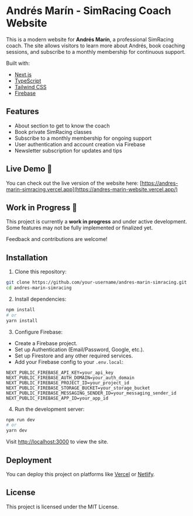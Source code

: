 # Andrés Marín - SimRacing Coach Website

This is a modern website for **Andrés Marín**, a professional SimRacing coach. The site allows visitors to learn more about Andrés, book coaching sessions, and subscribe to a monthly membership for continuous support.

Built with:

* [Next.js](https://nextjs.org/)
* [TypeScript](https://www.typescriptlang.org/)
* [Tailwind CSS](https://tailwindcss.com/)
* [Firebase](https://firebase.google.com/)

## Features

* About section to get to know the coach
* Book private SimRacing classes
* Subscribe to a monthly membership for ongoing support
* User authentication and account creation via Firebase
* Newsletter subscription for updates and tips

## Live Demo 🚀

You can check out the live version of the website here: [https://andres-marin-simracing.vercel.app](https://andres-marin-website.vercel.app/)

## Work in Progress 🚧

This project is currently a **work in progress** and under active development. Some features may not be fully implemented or finalized yet.

Feedback and contributions are welcome!

## Installation

1. Clone this repository:

```bash
git clone https://github.com/your-username/andres-marin-simracing.git
cd andres-marin-simracing
```

2. Install dependencies:

```bash
npm install
# or
yarn install
```

3. Configure Firebase:

* Create a Firebase project.
* Set up Authentication (Email/Password, Google, etc.).
* Set up Firestore and any other required services.
* Add your Firebase config to your `.env.local`:

```env
NEXT_PUBLIC_FIREBASE_API_KEY=your_api_key
NEXT_PUBLIC_FIREBASE_AUTH_DOMAIN=your_auth_domain
NEXT_PUBLIC_FIREBASE_PROJECT_ID=your_project_id
NEXT_PUBLIC_FIREBASE_STORAGE_BUCKET=your_storage_bucket
NEXT_PUBLIC_FIREBASE_MESSAGING_SENDER_ID=your_messaging_sender_id
NEXT_PUBLIC_FIREBASE_APP_ID=your_app_id
```

4. Run the development server:

```bash
npm run dev
# or
yarn dev
```

Visit [http://localhost:3000](http://localhost:3000) to view the site.

## Deployment

You can deploy this project on platforms like [Vercel](https://vercel.com/) or [Netlify](https://www.netlify.com/).

## License

This project is licensed under the MIT License.
